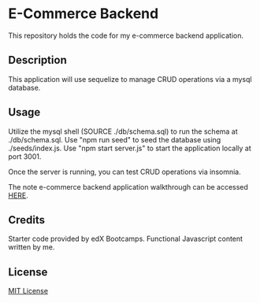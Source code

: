 # E-Commerce Backend
This repository holds the code for my e-commerce backend application. 

## Description
This application will use sequelize to manage CRUD operations via a mysql database.

## Usage

Utilize the mysql shell (SOURCE ./db/schema.sql) to run the schema at ./db/schema.sql.
Use "npm run seed" to seed the database using ./seeds/index.js.
Use "npm start server.js" to start the application locally at port 3001.

Once the server is running, you can test CRUD operations via insomnia.


The note e-commerce backend application walkthrough can be accessed [HERE](https://drive.google.com/file/d/1ZsjmSucBibh46xkfd4rQ-ijGMxarw9yz/view).

## Credits

Starter code provided by edX Bootcamps. Functional Javascript content written by me.

## License

[MIT License](./LICENSE)
